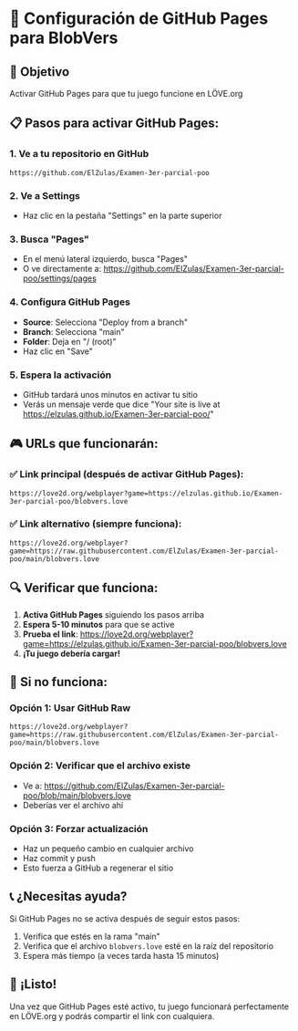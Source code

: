 # 🔧 Configuración de GitHub Pages para BlobVers

## 🎯 Objetivo
Activar GitHub Pages para que tu juego funcione en LÖVE.org

## 📋 Pasos para activar GitHub Pages:

### 1. Ve a tu repositorio en GitHub
```
https://github.com/ElZulas/Examen-3er-parcial-poo
```

### 2. Ve a Settings
- Haz clic en la pestaña "Settings" en la parte superior

### 3. Busca "Pages"
- En el menú lateral izquierdo, busca "Pages"
- O ve directamente a: https://github.com/ElZulas/Examen-3er-parcial-poo/settings/pages

### 4. Configura GitHub Pages
- **Source**: Selecciona "Deploy from a branch"
- **Branch**: Selecciona "main"
- **Folder**: Deja en "/ (root)"
- Haz clic en "Save"

### 5. Espera la activación
- GitHub tardará unos minutos en activar tu sitio
- Verás un mensaje verde que dice "Your site is live at https://elzulas.github.io/Examen-3er-parcial-poo/"

## 🎮 URLs que funcionarán:

### ✅ Link principal (después de activar GitHub Pages):
```
https://love2d.org/webplayer?game=https://elzulas.github.io/Examen-3er-parcial-poo/blobvers.love
```

### ✅ Link alternativo (siempre funciona):
```
https://love2d.org/webplayer?game=https://raw.githubusercontent.com/ElZulas/Examen-3er-parcial-poo/main/blobvers.love
```

## 🔍 Verificar que funciona:

1. **Activa GitHub Pages** siguiendo los pasos arriba
2. **Espera 5-10 minutos** para que se active
3. **Prueba el link**: https://love2d.org/webplayer?game=https://elzulas.github.io/Examen-3er-parcial-poo/blobvers.love
4. **¡Tu juego debería cargar!**

## 🚨 Si no funciona:

### Opción 1: Usar GitHub Raw
```
https://love2d.org/webplayer?game=https://raw.githubusercontent.com/ElZulas/Examen-3er-parcial-poo/main/blobvers.love
```

### Opción 2: Verificar que el archivo existe
- Ve a: https://github.com/ElZulas/Examen-3er-parcial-poo/blob/main/blobvers.love
- Deberías ver el archivo ahí

### Opción 3: Forzar actualización
- Haz un pequeño cambio en cualquier archivo
- Haz commit y push
- Esto fuerza a GitHub a regenerar el sitio

## 📞 ¿Necesitas ayuda?

Si GitHub Pages no se activa después de seguir estos pasos:
1. Verifica que estés en la rama "main"
2. Verifica que el archivo `blobvers.love` esté en la raíz del repositorio
3. Espera más tiempo (a veces tarda hasta 15 minutos)

## 🎉 ¡Listo!

Una vez que GitHub Pages esté activo, tu juego funcionará perfectamente en LÖVE.org y podrás compartir el link con cualquiera. 